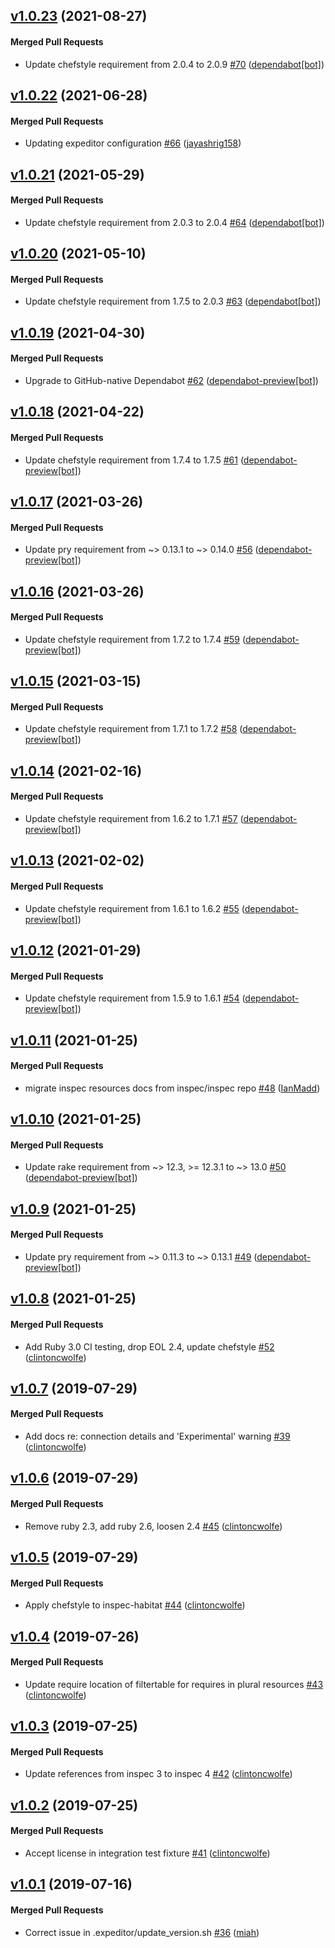 <!-- latest_release 1.0.23 -->
## [v1.0.23](https://github.com/inspec/inspec-habitat/tree/v1.0.23) (2021-08-27)

#### Merged Pull Requests
- Update chefstyle requirement from 2.0.4 to 2.0.9 [#70](https://github.com/inspec/inspec-habitat/pull/70) ([dependabot[bot]](https://github.com/dependabot[bot]))
<!-- latest_release -->

## [v1.0.22](https://github.com/inspec/inspec-habitat/tree/v1.0.22) (2021-06-28)

#### Merged Pull Requests
- Updating expeditor configuration [#66](https://github.com/inspec/inspec-habitat/pull/66) ([jayashrig158](https://github.com/jayashrig158))

## [v1.0.21](https://github.com/inspec/inspec-habitat/tree/v1.0.21) (2021-05-29)

#### Merged Pull Requests
- Update chefstyle requirement from 2.0.3 to 2.0.4 [#64](https://github.com/inspec/inspec-habitat/pull/64) ([dependabot[bot]](https://github.com/dependabot[bot]))

## [v1.0.20](https://github.com/inspec/inspec-habitat/tree/v1.0.20) (2021-05-10)

#### Merged Pull Requests
- Update chefstyle requirement from 1.7.5 to 2.0.3 [#63](https://github.com/inspec/inspec-habitat/pull/63) ([dependabot[bot]](https://github.com/dependabot[bot]))

## [v1.0.19](https://github.com/inspec/inspec-habitat/tree/v1.0.19) (2021-04-30)

#### Merged Pull Requests
- Upgrade to GitHub-native Dependabot [#62](https://github.com/inspec/inspec-habitat/pull/62) ([dependabot-preview[bot]](https://github.com/dependabot-preview[bot]))

## [v1.0.18](https://github.com/inspec/inspec-habitat/tree/v1.0.18) (2021-04-22)

#### Merged Pull Requests
- Update chefstyle requirement from 1.7.4 to 1.7.5 [#61](https://github.com/inspec/inspec-habitat/pull/61) ([dependabot-preview[bot]](https://github.com/dependabot-preview[bot]))

## [v1.0.17](https://github.com/inspec/inspec-habitat/tree/v1.0.17) (2021-03-26)

#### Merged Pull Requests
- Update pry requirement from ~&gt; 0.13.1 to ~&gt; 0.14.0 [#56](https://github.com/inspec/inspec-habitat/pull/56) ([dependabot-preview[bot]](https://github.com/dependabot-preview[bot]))

## [v1.0.16](https://github.com/inspec/inspec-habitat/tree/v1.0.16) (2021-03-26)

#### Merged Pull Requests
- Update chefstyle requirement from 1.7.2 to 1.7.4 [#59](https://github.com/inspec/inspec-habitat/pull/59) ([dependabot-preview[bot]](https://github.com/dependabot-preview[bot]))

## [v1.0.15](https://github.com/inspec/inspec-habitat/tree/v1.0.15) (2021-03-15)

#### Merged Pull Requests
- Update chefstyle requirement from 1.7.1 to 1.7.2 [#58](https://github.com/inspec/inspec-habitat/pull/58) ([dependabot-preview[bot]](https://github.com/dependabot-preview[bot]))

## [v1.0.14](https://github.com/inspec/inspec-habitat/tree/v1.0.14) (2021-02-16)

#### Merged Pull Requests
- Update chefstyle requirement from 1.6.2 to 1.7.1 [#57](https://github.com/inspec/inspec-habitat/pull/57) ([dependabot-preview[bot]](https://github.com/dependabot-preview[bot]))

## [v1.0.13](https://github.com/inspec/inspec-habitat/tree/v1.0.13) (2021-02-02)

#### Merged Pull Requests
- Update chefstyle requirement from 1.6.1 to 1.6.2 [#55](https://github.com/inspec/inspec-habitat/pull/55) ([dependabot-preview[bot]](https://github.com/dependabot-preview[bot]))

## [v1.0.12](https://github.com/inspec/inspec-habitat/tree/v1.0.12) (2021-01-29)

#### Merged Pull Requests
- Update chefstyle requirement from 1.5.9 to 1.6.1 [#54](https://github.com/inspec/inspec-habitat/pull/54) ([dependabot-preview[bot]](https://github.com/dependabot-preview[bot]))

## [v1.0.11](https://github.com/inspec/inspec-habitat/tree/v1.0.11) (2021-01-25)

#### Merged Pull Requests
- migrate inspec resources docs from inspec/inspec repo [#48](https://github.com/inspec/inspec-habitat/pull/48) ([IanMadd](https://github.com/IanMadd))

## [v1.0.10](https://github.com/inspec/inspec-habitat/tree/v1.0.10) (2021-01-25)

#### Merged Pull Requests
- Update rake requirement from ~&gt; 12.3, &gt;= 12.3.1 to ~&gt; 13.0 [#50](https://github.com/inspec/inspec-habitat/pull/50) ([dependabot-preview[bot]](https://github.com/dependabot-preview[bot]))

## [v1.0.9](https://github.com/inspec/inspec-habitat/tree/v1.0.9) (2021-01-25)

#### Merged Pull Requests
- Update pry requirement from ~&gt; 0.11.3 to ~&gt; 0.13.1 [#49](https://github.com/inspec/inspec-habitat/pull/49) ([dependabot-preview[bot]](https://github.com/dependabot-preview[bot]))

## [v1.0.8](https://github.com/inspec/inspec-habitat/tree/v1.0.8) (2021-01-25)

#### Merged Pull Requests
- Add Ruby 3.0 CI testing, drop EOL 2.4, update chefstyle [#52](https://github.com/inspec/inspec-habitat/pull/52) ([clintoncwolfe](https://github.com/clintoncwolfe))

## [v1.0.7](https://github.com/inspec/inspec-habitat/tree/v1.0.7) (2019-07-29)

#### Merged Pull Requests
- Add docs re: connection details and &#39;Experimental&#39; warning [#39](https://github.com/inspec/inspec-habitat/pull/39) ([clintoncwolfe](https://github.com/clintoncwolfe))

## [v1.0.6](https://github.com/inspec/inspec-habitat/tree/v1.0.6) (2019-07-29)

#### Merged Pull Requests
- Remove ruby 2.3, add ruby 2.6, loosen 2.4 [#45](https://github.com/inspec/inspec-habitat/pull/45) ([clintoncwolfe](https://github.com/clintoncwolfe))

## [v1.0.5](https://github.com/inspec/inspec-habitat/tree/v1.0.5) (2019-07-29)

#### Merged Pull Requests
- Apply chefstyle to inspec-habitat [#44](https://github.com/inspec/inspec-habitat/pull/44) ([clintoncwolfe](https://github.com/clintoncwolfe))

## [v1.0.4](https://github.com/inspec/inspec-habitat/tree/v1.0.4) (2019-07-26)

#### Merged Pull Requests
- Update require location of filtertable for requires in plural resources [#43](https://github.com/inspec/inspec-habitat/pull/43) ([clintoncwolfe](https://github.com/clintoncwolfe))

## [v1.0.3](https://github.com/inspec/inspec-habitat/tree/v1.0.3) (2019-07-25)

#### Merged Pull Requests
- Update references from inspec 3 to inspec 4 [#42](https://github.com/inspec/inspec-habitat/pull/42) ([clintoncwolfe](https://github.com/clintoncwolfe))

## [v1.0.2](https://github.com/inspec/inspec-habitat/tree/v1.0.2) (2019-07-25)

#### Merged Pull Requests
- Accept license in integration test fixture [#41](https://github.com/inspec/inspec-habitat/pull/41) ([clintoncwolfe](https://github.com/clintoncwolfe))

## [v1.0.1](https://github.com/inspec/inspec-habitat/tree/v1.0.1) (2019-07-16)

#### Merged Pull Requests
- Correct issue in .expeditor/update_version.sh [#36](https://github.com/inspec/inspec-habitat/pull/36) ([miah](https://github.com/miah))